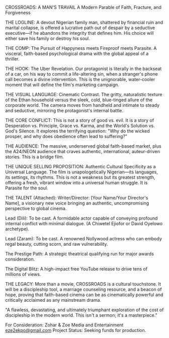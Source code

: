 CROSSROADS: A MAN'S TRAVAIL
A Modern Parable of Faith, Fracture, and Forgiveness

THE LOGLINE:
A devout Nigerian family man, shattered by financial ruin and marital collapse, is offered a lucrative path out of despair by a seductive executive—if he abandons the integrity that defines him. His choice will either save his family or destroy his soul.

THE COMP:
The Pursuit of Happyness meets Fireproof meets Parasite. A visceral, faith-based psychological drama with the global appeal of a thriller.

THE HOOK:
The Uber Revelation. Our protagonist is literally in the backseat of a car, on his way to commit a life-altering sin, when a stranger's phone call becomes a divine intervention. This is the unignorable, water-cooler moment that will define the film's marketing campaign.

THE VISUAL LANGUAGE:
Cinematic Contrast. The gritty, naturalistic texture of the Ethan household versus the sleek, cold, blue-tinged allure of the corporate world. The camera moves from handheld and intimate to steady and seductive, mirroring the protagonist's internal battle.

THE CORE CONFLICT:
This is not a story of good vs. evil. It is a story of Desperation vs. Principle, Grace vs. Karma, and the World's Solution vs. God's Silence. It explores the terrifying question: "Why do the wicked prosper, and why does obedience often lead to suffering?"

THE AUDIENCE:
The massive, underserved global faith-based market, plus the A24/NEON audience that craves authentic, international, auteur-driven stories. This is a bridge film.

THE UNIQUE SELLING PROPOSITION:
Authentic Cultural Specificity as a Universal Language. The film is unapologetically Nigerian—its languages, its settings, its rhythms. This is not a weakness but its greatest strength, offering a fresh, vibrant window into a universal human struggle. It is Parasite for the soul.

THE TALENT (Attached):
Writer/Director: [Your Name/Your Director's Name], a visionary new voice bringing an authentic, uncompromising perspective to global cinema.

Lead (Dili): To be cast. A formidable actor capable of conveying profound internal conflict with minimal dialogue. (A Chiwetel Ejiofor or David Oyelowo archetype).

Lead (Zaram): To be cast. A renowned Nollywood actress who can embody regal beauty, cutting scorn, and raw vulnerability.

The Prestige Path: A strategic theatrical qualifying run for major awards consideration.

The Digital Blitz: A high-impact free YouTube release to drive tens of millions of views.

THE LEGACY:
More than a movie, CROSSROADS is a cultural touchstone. It will be a discipleship tool, a marriage counseling resource, and a beacon of hope, proving that faith-based cinema can be as cinematically powerful and critically acclaimed as any mainstream drama.

"A flawless, devastating, and ultimately triumphant exploration of the cost of discipleship in the modern world. This isn't a sermon; it's a masterpiece."

For Consideration:
Zohar & Zoe Media and Entertainment
eze2ekpo@gmail.com
Project Status: Seeking funds for production.

